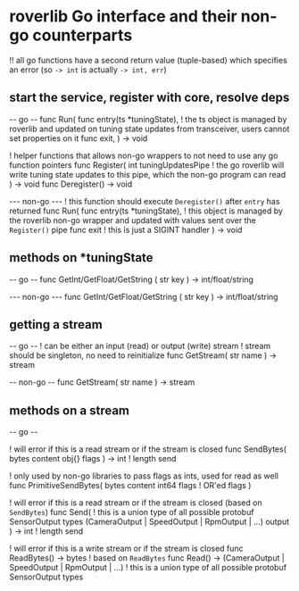 # roverlib Go interface and their non-go counterparts
!! all go functions have a second return value (tuple-based) which specifies an error (so `-> int` is actually `-> int, err`)

## start the service, register with core, resolve deps
-- go --
func Run(
    func entry(ts *tuningState), ! the ts object is managed by roverlib and updated on tuning state updates from transceiver, users cannot set properties on it
    func exit,
) -> void

! helper functions that allows non-go wrappers to not need to use any go function pointers
func Register(
    int tuningUpdatesPipe ! the go roverlib will write tuning state updates to this pipe, which the non-go program can read
) -> void
func Deregister() -> void 

--- non-go ---
! this function should execute `Deregister()` after `entry` has returned
func Run(
    func entry(ts *tuningState), ! this object is managed by the roverlib non-go wrapper and updated with values sent over the `Register()` pipe
    func exit ! this is just a SIGINT handler
) -> void

## methods on *tuningState
-- go --
func GetInt/GetFloat/GetString (
    str key
) -> int/float/string

<!-- func GetType (
    str key
) -> string -->

--- non-go ---
func GetInt/GetFloat/GetString (
    str key
) -> int/float/string

<!-- ! But also shorthand function with dynamic type, that uses go's `*ts.GetType()` function internally
func GetValue (
    str key
) -> int | float | string (union) -->

## getting a stream
-- go --
! can be either an input (read) or output (write) stream
! stream should be singleton, no need to reinitialize
func GetStream(
    str name
) -> stream

-- non-go --
func GetStream(
    str name
) -> stream

## methods on a stream
-- go --


! will error if this is a read stream or if the stream is closed
func SendBytes(
    bytes content
    obj{} flags
) -> int ! length send

! only used by non-go libraries to pass flags as ints, used for read as well
func PrimitiveSendBytes(
    bytes content
    int64 flags ! OR'ed flags
)

! will error if this is a read stream or if the stream is closed (based on `SendBytes`)
func Send(
    ! this is a union type of all possible protobuf SensorOutput types
    (CameraOutput | SpeedOutput | RpmOutput | ...) output
) -> int ! length send

! will error if this is a write stream or if the stream is closed
func ReadBytes() -> bytes
! based on `ReadBytes`
func Read() -> (CameraOutput | SpeedOutput | RpmOutput | ...) ! this is a union type of all possible protobuf SensorOutput types







